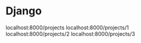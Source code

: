 # Django
localhost:8000/projects
localhost:8000/projects/1
localhost:8000/projects/2
localhost:8000/projects/3
